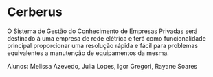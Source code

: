 # Cerberus

O Sistema de Gestão do Conhecimento de Empresas Privadas será destinado à uma empresa de rede elétrica e terá como funcionalidade principal proporcionar uma resolução rápida e fácil para problemas equivalentes a manutenção de equipamentos da mesma.

Alunos: Melissa Azevedo, Julia Lopes, Igor Gregori, Rayane Soares 
